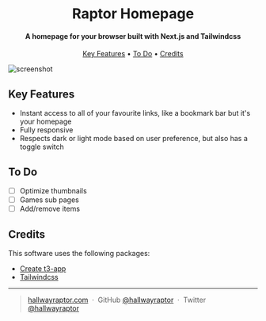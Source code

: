 
<h1 align="center">
  Raptor Homepage
  <br>
</h1>

<h4 align="center">A homepage for your browser built with Next.js and Tailwindcss</h4>

<p align="center">
  <a href="#key-features">Key Features</a> •
  <a href="#to-do">To Do</a> •
  <a href="#credits">Credits</a>
</p>

![screenshot](https://cdn.discordapp.com/attachments/825082397011607565/1147571572685688913/image.png)

## Key Features

* Instant access to all of your favourite links, like a bookmark bar but it's your homepage
* Fully responsive
* Respects dark or light mode based on user preference, but also has a toggle switch

## To Do

- [ ]  Optimize thumbnails
- [ ]  Games sub pages
- [ ]  Add/remove items

## Credits

This software uses the following packages:

- [Create t3-app](https://create.t3.gg/)
- [Tailwindcss](https://tailwindcss.com)


---

> [hallwayraptor.com](https://www.hallwayraptor.com) &nbsp;&middot;&nbsp;
> GitHub [@hallwayraptor](https://github.com/hallwayraptor) &nbsp;&middot;&nbsp;
> Twitter [@hallwayraptor](https://twitter.com/hallwayraptor)

